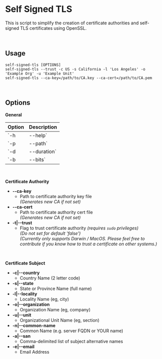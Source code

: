 # Self Signed TLS

This is script to simplify the creation of certificate authorities and self-signed TLS certificates using OpenSSL.

<br />

## Usage

```
self-signed-tls [OPTIONS]
self-signed-tls --trust -c US -s California -l 'Los Angeles' -o 'Example Org' -u 'Example Unit'
self-signed-tls --ca-key=/path/to/CA.key --ca-cert=/path/to/CA.pem
```

<br />

## Options

**General**

| Option | Description |
| ------ | ----------- |
| `-h|--help` | Display help and exit |
| `-p|--path` | Path to output generated keys |
| `-d|--duration` | Validity duration of the certificate (in days) |
| `-b|--bits` | Key size in bits (default `2048`) |

<br />

**Certificate Authority**

-   **--ca-key**
    -   Path to certificate authority key file <br/>_(Generates new CA if not set)_
-   **--ca-cert**
    -   Path to certificate authority cert file <br />_(Generates new CA if not set)_
-   **-t|--trust**
    -   Flag to trust certificate authority _(requires `sudo` privileges)_<br />_(Do not set for default 'false')_<br />_(Currently only supports Darwin / MacOS. Please feel free to contribute if you know how to trust a certificate on other systems.)_

<br />

**Certificate Subject**

-   **-c|--country**
    -   Country Name (2 letter code)
-   **-s|--state**
    -   State or Province Name (full name)
-   **-l|--locality**
    -   Locality Name (eg, city)
-   **-o|--organization**
    -   Organization Name (eg, company)
-   **-u|--unit**
    -   Organizational Unit Name (eg, section)
-   **-n|--common-name**
    -   Common Name (e.g. server FQDN or YOUR name)
-   **-a|--san**
    -   Comma-delimited list of subject alternative names
-   **-e|--email**
    -   Email Address
